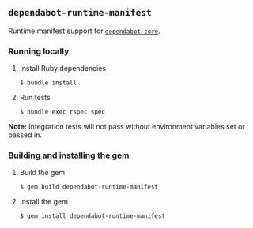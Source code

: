 ## `dependabot-runtime-manifest`

Runtime manifest support for [`dependabot-core`][core-repo].

### Running locally

1. Install Ruby dependencies
   ```
   $ bundle install
   ```

2. Run tests
   ```
   $ bundle exec rspec spec
   ```

**Note:** Integration tests will not pass without environment variables set or passed in.

[core-repo]: https://github.com/dependabot/dependabot-core

### Building and installing the gem

1. Build the gem
    ```
    $ gem build dependabot-runtime-manifest
    ```
2. Install the gem
    ```
    $ gem install dependabot-runtime-manifest
    ```
